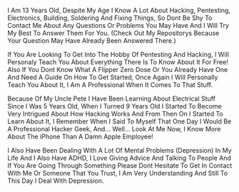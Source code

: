 I Am 13 Years Old, Despite My Age I Know A Lot About Hacking, Pentesting, Electronics, Building, Soldering And Fixing Things, So Dont Be Shy To Contact Me About Any Questions Or Problems You May Have And I Will Try My Best To Answer Them For You. (Check Out My Repositorys Because Your Question May Have Already Been Answered There.) 

If You Are Looking To Get Into The Hobby Of Pentesting And Hacking, I Will Personaly Teach You About Everything There Is To Know About It For Free! Also If You Dont Know What A Flipper Zero Dose Or You Already Have One And Need A Guide On How To Get Started, Once Again I Will Personally Teach You About It, I Am A Professional When It Comes To That Stuff. 

Because Of My Uncle Pete I Have Been Learning About Electrical Stuff Since I Was 5 Years Old, When I Turned 9 Years Old I Started To Become Very Intrigued About How Hacking Works And From Then On I Started To Learn About It, I Remember When I Said To Myself That One Day I Would Be A Professional Hacker Geek, And... Well... Look At Me Now, I Know More About The iPhone Than A Damn Apple Employee!

I Also Have Been Dealing With A Lot Of Mental Problems (Depression) In My Life And I Also Have ADHD, I Love Giving Advice And Talking To People And If You Are Going Through Something Please Dont Hesitate To Get In Contact With Me Or Someone That You Trust, I Am Very Understanding And Still To This Day I Deal With Depression.
